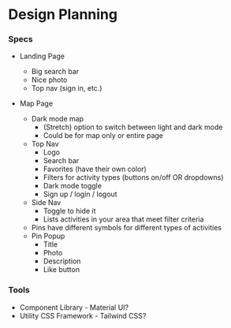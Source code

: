 # Design Planning

### Specs
- Landing Page
  - Big search bar
  - Nice photo
  - Top nav (sign in, etc.)

- Map Page
  - Dark mode map
    - (Stretch) option to switch between light and dark mode
    - Could be for map only or entire page
  - Top Nav
    - Logo
    - Search bar
    - Favorites (have their own color)
    - Filters for activity types (buttons on/off OR dropdowns)
    - Dark mode toggle
    - Sign up / login / logout
  - Side Nav
    - Toggle to hide it
    - Lists activities in your area that meet filter criteria
  - Pins have different symbols for different types of activities
  - Pin Popup
    - Title
    - Photo
    - Description
    - Like button

### Tools
- Component Library - Material UI?
- Utility CSS Framework - Tailwind CSS?
